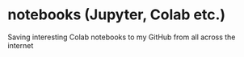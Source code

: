 # notebooks (Jupyter, Colab etc.)
Saving interesting Colab notebooks to my GitHub from all across the internet
